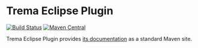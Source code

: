 Trema Eclipse Plugin
====================

[![Build Status](https://travis-ci.org/netceteragroup/trema-eclipse.svg?branch=master)](https://travis-ci.org/netceteragroup/trema-eclipse)
[![Maven Central](https://maven-badges.herokuapp.com/maven-central/com.netcetera.trema/trema-eclipse/badge.svg)](https://maven-badges.herokuapp.com/maven-central/com.netcetera.trema/trema-eclipse/)

Trema Eclipse Plugin provides [its documentation](http://netceteragroup.github.io/trema-eclipse/) as a standard Maven site.
